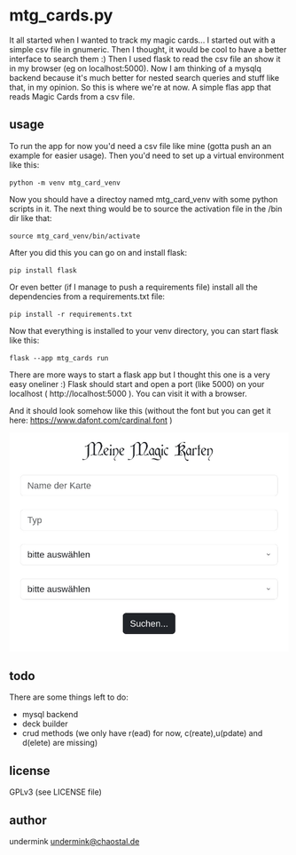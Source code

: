 mtg_cards.py
============
It all started when I wanted to track my magic cards... I started out with a simple csv file in gnumeric. Then I thought, it would be cool to have a better interface to search them :) Then I used flask to read the csv file an show it in my browser (eg on localhost:5000). Now I am thinking of a mysqlq backend because it's much better for nested search queries and stuff like that, in my opinion. So this is where we're at now. A simple flas app that reads Magic Cards from a csv file.

usage
-----
To run the app for now you'd need a csv file like mine (gotta push an an example for easier usage). Then you'd need to set up a virtual environment like this:

`python -m venv mtg_card_venv`

Now you should have a directoy named mtg_card_venv with some python scripts in it. The next thing would be to source the activation file in the /bin dir like that:

`source mtg_card_venv/bin/activate`

After you did this you can go on and install flask:

`pip install flask`

Or even better (if I manage to push a requirements file) install all the dependencies from a requirements.txt file:

`pip install -r requirements.txt`

Now that everything is installed to your venv directory, you can start flask like this:

`flask --app mtg_cards run`

There are more ways to start a flask app but I thought this one is a very easy oneliner :)
Flask should start and open a port (like 5000) on your localhost ( http://localhost:5000 ). You can visit it with a browser.

And it should look somehow like this (without the font but you can get it here: https://www.dafont.com/cardinal.font )

![image of the app](./screenshot_01.jpg)

todo
----
There are some things left to do:
* mysql backend
* deck builder
* crud methods (we only have r(ead) for now, c(reate),u(pdate) and d(elete) are missing)

license
-------
GPLv3 (see LICENSE file)

author
------
undermink <undermink@chaostal.de>

